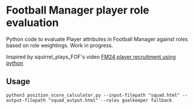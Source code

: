 # Football Manager player role evaluation
Python code to evaluate Player attributes in Football Manager against roles based on role weightings. Work in progress.

Inspired by squirrel_plays_FOF's video [FM24 player recruitment using python](https://www.youtube.com/watch?v=hnAuOakqR90)

## Usage
```
python3 position_score_calculator.py --input-filepath "squad.html" --output-filepath "squad_output.html" --roles goalkeeper fullback
```